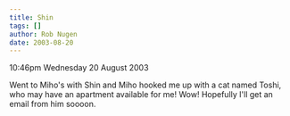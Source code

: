 ```yaml
---
title: Shin
tags: []
author: Rob Nugen
date: 2003-08-20
---
```


<p class=date>10:46pm Wednesday 20 August 2003</p>

<p>Went to Miho's with Shin and Miho hooked me up with a cat named
Toshi, who may have an apartment available for me!  Wow!  Hopefully
I'll get an email from him soooon.</p>

